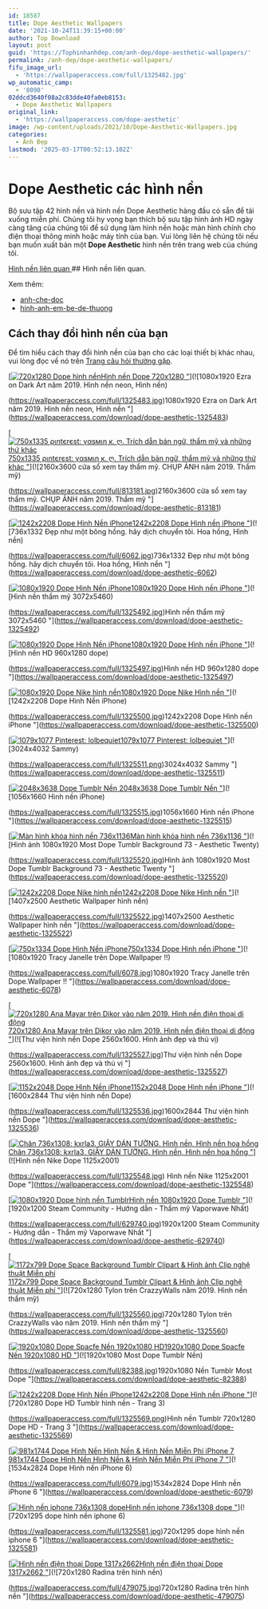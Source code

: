 ```yaml
---
id: 18587
title: Dope Aesthetic Wallpapers
date: '2021-10-24T11:39:15+00:00'
author: Top Download
layout: post
guid: 'https://Tophinhanhdep.com/anh-dep/dope-aesthetic-wallpapers/'
permalink: /anh-dep/dope-aesthetic-wallpapers/
fifu_image_url:
  - 'https://wallpaperaccess.com/full/1325482.jpg'
wp_automatic_camp:
  - '8098'
02ddcd3640f08a2c83dde40fa0eb8153:
  - Dope Aesthetic Wallpapers
original_link:
  - 'https://wallpaperaccess.com/dope-aesthetic'
image: /wp-content/uploads/2021/10/Dope-Aesthetic-Wallpapers.jpg
categories:
  - Ảnh Đẹp
lastmod: '2025-03-17T00:52:13.102Z'
---
```

# Dope Aesthetic các hình nền

Bộ sưu tập 42 hình nền và hình nền Dope Aesthetic hàng đầu có sẵn để tải xuống miễn phí. Chúng tôi hy vọng bạn thích bộ sưu tập hình ảnh HD ngày càng tăng của chúng tôi để sử dụng làm hình nền hoặc màn hình chính cho điện thoại thông minh hoặc máy tính của bạn. Vui lòng liên hệ chúng tôi nếu bạn muốn xuất bản một **Dope Aesthetic** hình nền trên trang web của chúng tôi.

[Hình nền liên quan ](#related) ## Hình nền liên quan.

   
 Xem thêm:

   
- [anh-che-doc](https://tophinhanhdep.com/anh-che/anh-che-doc/)
- [hinh-anh-em-be-de-thuong](https://tophinhanhdep.com/hinh-anh-de-thuong/hinh-anh-em-be-de-thuong/)

## Cách thay đổi hình nền của bạn

Để tìm hiểu cách thay đổi hình nền của bạn cho các loại thiết bị khác nhau, vui lòng đọc về nó trên [Trang câu hỏi thường gặp](https://tophinhanhdep.com/faq/).

  
[[![720x1280 Dope hình nền](https://wallpaperaccess.com/full/1325482.jpg)Hình nền Dope 720x1280 "](https://wallpaperaccess.com/download/dope-aesthetic-1325482)](![1080x1920 Ezra on Dark Art năm 2019. Hình nền neon, Hình nền)

(https://wallpaperaccess.com/full/1325483.jpg)1080x1920 Ezra on Dark Art năm 2019. Hình nền neon, Hình nền "](https://wallpaperaccess.com/download/dope-aesthetic-1325483)

[[![750x1335 ριntєrєѕt: үαsмιη к.  ღ.  Trích dẫn bản ngữ, thẩm mỹ và những thứ khác](https://wallpaperaccess.com/full/6051.jpg)750x1335 ριntєrєѕt: үαsмιη к. ღ. Trích dẫn bản ngữ, thẩm mỹ và những thứ khác "](https://wallpaperaccess.com/download/dope-aesthetic-6051)](![2160x3600 cửa sổ xem tay thẩm mỹ.  CHỤP ẢNH năm 2019. Thẩm mỹ)

(https://wallpaperaccess.com/full/813181.jpg)2160x3600 cửa sổ xem tay thẩm mỹ. CHỤP ẢNH năm 2019. Thẩm mỹ "](https://wallpaperaccess.com/download/dope-aesthetic-813181)

[[![1242x2208 Dope Hình Nền iPhone](https://wallpaperaccess.com/full/1325486.jpg)1242x2208 Dope Hình nền iPhone "](https://wallpaperaccess.com/download/dope-aesthetic-1325486)](![736x1332 Đẹp như một bông hồng.  hãy dịch chuyển tôi.  Hoa hồng, Hình nền)

(https://wallpaperaccess.com/full/6062.jpg)736x1332 Đẹp như một bông hồng. hãy dịch chuyển tôi. Hoa hồng, Hình nền "](https://wallpaperaccess.com/download/dope-aesthetic-6062)

[[![1080x1920 Dope Hình Nền iPhone](https://wallpaperaccess.com/full/1325488.jpg)1080x1920 Dope Hình nền iPhone "](https://wallpaperaccess.com/download/dope-aesthetic-1325488)](![Hình nền thẩm mỹ 3072x5460)

(https://wallpaperaccess.com/full/1325492.jpg)Hình nền thẩm mỹ 3072x5460 "](https://wallpaperaccess.com/download/dope-aesthetic-1325492)

[[![1080x1920 Dope Hình Nền iPhone](https://wallpaperaccess.com/full/837604.jpg)1080x1920 Dope Hình nền iPhone "](https://wallpaperaccess.com/download/dope-aesthetic-837604)](![Hình nền HD 960x1280 dope)

(https://wallpaperaccess.com/full/1325497.jpg)Hình nền HD 960x1280 dope "](https://wallpaperaccess.com/download/dope-aesthetic-1325497)

[[![1080x1920 Dope Nike hình nền](https://wallpaperaccess.com/full/1325498.jpg)1080x1920 Dope Nike Hình nền "](https://wallpaperaccess.com/download/dope-aesthetic-1325498)](![1242x2208 Dope Hình Nền iPhone)

(https://wallpaperaccess.com/full/1325500.jpg)1242x2208 Dope Hình nền iPhone "](https://wallpaperaccess.com/download/dope-aesthetic-1325500)

[[![1079x1077 Pinterest: lolbequiet](https://wallpaperaccess.com/full/1325508.jpg)1079x1077 Pinterest: lolbequiet "](https://wallpaperaccess.com/download/dope-aesthetic-1325508)](![3024x4032 Sammy)

(https://wallpaperaccess.com/full/1325511.png)3024x4032 Sammy "](https://wallpaperaccess.com/download/dope-aesthetic-1325511)

[[![2048x3638 Dope Tumblr Nền](https://wallpaperaccess.com/full/634631.jpg) 2048x3638 Dope Tumblr Nền "](https://wallpaperaccess.com/download/dope-aesthetic-634631)](![1056x1660 Hình nền iPhone)

(https://wallpaperaccess.com/full/1325515.jpg)1056x1660 Hình nền iPhone "](https://wallpaperaccess.com/download/dope-aesthetic-1325515)

[[![Màn hình khóa hình nền 736x1136](https://wallpaperaccess.com/full/1325519.jpg)Màn hình khóa hình nền 736x1136 "](https://wallpaperaccess.com/download/dope-aesthetic-1325519)](![Hình ảnh 1080x1920 Most Dope Tumblr Background 73 - Aesthetic Twenty)

(https://wallpaperaccess.com/full/1325520.jpg)Hình ảnh 1080x1920 Most Dope Tumblr Background 73 - Aesthetic Twenty "](https://wallpaperaccess.com/download/dope-aesthetic-1325520)

[[![1242x2208 Dope Nike hình nền](https://wallpaperaccess.com/full/635367.jpg)1242x2208 Dope Nike Hình nền "](https://wallpaperaccess.com/download/dope-aesthetic-635367)](![1407x2500 Aesthetic Wallpaper hình nền)

(https://wallpaperaccess.com/full/1325522.jpg)1407x2500 Aesthetic Wallpaper hình nền "](https://wallpaperaccess.com/download/dope-aesthetic-1325522)

[[![750x1334 Dope Hình Nền iPhone](https://wallpaperaccess.com/full/1325524.png)750x1334 Dope Hình nền iPhone "](https://wallpaperaccess.com/download/dope-aesthetic-1325524)](![1080x1920 Tracy Janelle trên Dope.Wallpaper !!)

(https://wallpaperaccess.com/full/6078.jpg)1080x1920 Tracy Janelle trên Dope.Wallpaper !! "](https://wallpaperaccess.com/download/dope-aesthetic-6078)

[[![720x1280 Ana Mayar trên Dikor vào năm 2019. Hình nền điện thoại di động](https://wallpaperaccess.com/full/1325526.jpg)720x1280 Ana Mayar trên Dikor vào năm 2019. Hình nền điện thoại di động "](https://wallpaperaccess.com/download/dope-aesthetic-1325526)](![Thư viện hình nền Dope 2560x1600.  Hình ảnh đẹp và thú vị)

(https://wallpaperaccess.com/full/1325527.jpg)Thư viện hình nền Dope 2560x1600. Hình ảnh đẹp và thú vị "](https://wallpaperaccess.com/download/dope-aesthetic-1325527)

[[![1152x2048 Dope Hình Nền iPhone](https://wallpaperaccess.com/full/1159365.jpg)1152x2048 Dope Hình nền iPhone "](https://wallpaperaccess.com/download/dope-aesthetic-1159365)](![1600x2844 Thư viện hình nền Dope)

(https://wallpaperaccess.com/full/1325536.jpg)1600x2844 Thư viện hình nền Dope "](https://wallpaperaccess.com/download/dope-aesthetic-1325536)

[[![Chân 736x1308: kxrla3.  GIẤY DÁN TƯỜNG.  Hình nền, Hình nền hoa hồng](https://wallpaperaccess.com/full/158743.jpg)Chân 736x1308: kxrla3. GIẤY DÁN TƯỜNG. Hình nền, Hình nền hoa hồng "](https://wallpaperaccess.com/download/dope-aesthetic-158743)](![Hình nền Nike Dope 1125x2001)

(https://wallpaperaccess.com/full/1325548.jpg) Hình nền Nike 1125x2001 Dope "](https://wallpaperaccess.com/download/dope-aesthetic-1325548)

[[![1080x1920 Dope hình nền Tumblr](https://wallpaperaccess.com/full/1325550.jpg)Hình nền 1080x1920 Dope Tumblr "](https://wallpaperaccess.com/download/dope-aesthetic-1325550)](![1920x1200 Steam Community - Hướng dẫn - Thẩm mỹ Vaporwave Nhất)

(https://wallpaperaccess.com/full/629740.jpg)1920x1200 Steam Community - Hướng dẫn - Thẩm mỹ Vaporwave Nhất "](https://wallpaperaccess.com/download/dope-aesthetic-629740)

[[![1172x799 Dope Space Background Tumblr Clipart & Hình ảnh Clip nghệ thuật Miễn phí](https://wallpaperaccess.com/full/1325554.jpg)1172x799 Dope Space Background Tumblr Clipart &amp; Hình ảnh Clip nghệ thuật Miễn phí "](https://wallpaperaccess.com/download/dope-aesthetic-1325554)](![720x1280 Tylon trên CrazzyWalls năm 2019. Hình nền thẩm mỹ)

(https://wallpaperaccess.com/full/1325560.jpg)720x1280 Tylon trên CrazzyWalls vào năm 2019. Hình nền thẩm mỹ "](https://wallpaperaccess.com/download/dope-aesthetic-1325560)

[[![1920x1080 Dope Spacfe Nền 1920x1080 HD](https://wallpaperaccess.com/full/1325561.jpg)1920x1080 Dope Spacfe Nền 1920x1080 HD "](https://wallpaperaccess.com/download/dope-aesthetic-1325561)](![1920x1080 Most Dope Tumblr Nền)

(https://wallpaperaccess.com/full/82388.jpg)1920x1080 Nền Tumblr Most Dope "](https://wallpaperaccess.com/download/dope-aesthetic-82388)

[[![1242x2208 Dope Hình Nền iPhone](https://wallpaperaccess.com/full/1284697.jpg)1242x2208 Dope Hình nền iPhone "](https://wallpaperaccess.com/download/dope-aesthetic-1284697)](![720x1280 Dope HD Tumblr hình nền - Trang 3)

(https://wallpaperaccess.com/full/1325569.png)Hình nền Tumblr 720x1280 Dope HD - Trang 3 "](https://wallpaperaccess.com/download/dope-aesthetic-1325569)

[[![981x1744 Dope Hình Nền Hình Nền & Hình Nền Miễn Phí iPhone 7](https://wallpaperaccess.com/full/1325572.jpg)981x1744 Dope Hình Nền Hình Nền &amp; Hình Nền Miễn Phí iPhone 7 "](https://wallpaperaccess.com/download/dope-aesthetic-1325572)](![1534x2824 Dope Hình nền iPhone 6)

(https://wallpaperaccess.com/full/6079.jpg)1534x2824 Dope Hình nền iPhone 6 "](https://wallpaperaccess.com/download/dope-aesthetic-6079)

[[![Hình nền iphone 736x1308 dope](https://wallpaperaccess.com/full/1325579.jpg)Hình nền iphone 736x1308 dope "](https://wallpaperaccess.com/download/dope-aesthetic-1325579)](![720x1295 dope hình nền iphone 6)

(https://wallpaperaccess.com/full/1325581.jpg)720x1295 dope hình nền iphone 6 "](https://wallpaperaccess.com/download/dope-aesthetic-1325581)

[[![Hình nền điện thoại Dope 1317x2662](https://wallpaperaccess.com/full/1325583.jpg)Hình nền điện thoại Dope 1317x2662 "](https://wallpaperaccess.com/download/dope-aesthetic-1325583)](![720x1280 Radina trên hình nền)

(https://wallpaperaccess.com/full/479075.jpg)720x1280 Radina trên hình nền "](https://wallpaperaccess.com/download/dope-aesthetic-479075)
